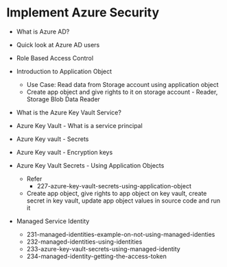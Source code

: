 # Implement Azure Security
- What is Azure AD?
- Quick look at Azure AD users
- Role Based Access Control
- Introduction to Application Object
  - Use Case: Read data from Storage account using application object
  - Create app object and give rights to it on storage account - Reader, Storage Blob Data Reader
- What is the Azure Key Vault Service?
- Azure Key Vault - What is a service principal
- Azure Key vault - Secrets
- Azure Key vault - Encryption keys
- Azure Key Vault Secrets - Using Application Objects
  - Refer
    - 227-azure-key-vault-secrets-using-application-object
  - Create app object, give rights to app object on key vault, create secret in key vault, update app object values in source code and run it

- Managed Service Identity
  - 231-managed-identities-example-on-not-using-managed-identies
  - 232-managed-identities-using-identities
  - 233-azure-key-vault-secrets-using-managed-identity
  - 234-managed-identity-getting-the-access-token
